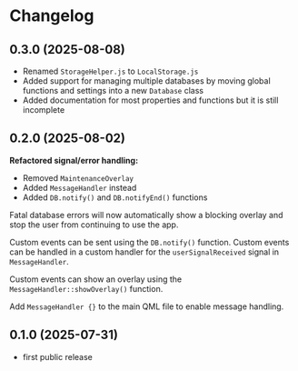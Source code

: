 <!--
SPDX-FileCopyrightText: 2023-2025 Mirian Margiani
SPDX-License-Identifier: GFDL-1.3-or-later
-->

# Changelog

## 0.3.0 (2025-08-08)

- Renamed `StorageHelper.js` to `LocalStorage.js`
- Added support for managing multiple databases by moving global functions and
  settings into a new `Database` class
- Added documentation for most properties and functions but it is still incomplete

## 0.2.0 (2025-08-02)

**Refactored signal/error handling:**

- Removed `MaintenanceOverlay`
- Added `MessageHandler` instead
- Added `DB.notify()` and `DB.notifyEnd()` functions

Fatal database errors will now automatically show a blocking overlay and stop
the user from continuing to use the app.

Custom events can be sent using the `DB.notify()` function. Custom events can be
handled in a custom handler for the `userSignalReceived` signal in
`MessageHandler`.

Custom events can show an overlay using the `MessageHandler::showOverlay()`
function.

Add `MessageHandler {}` to the main QML file to enable message handling.

## 0.1.0 (2025-07-31)

- first public release
